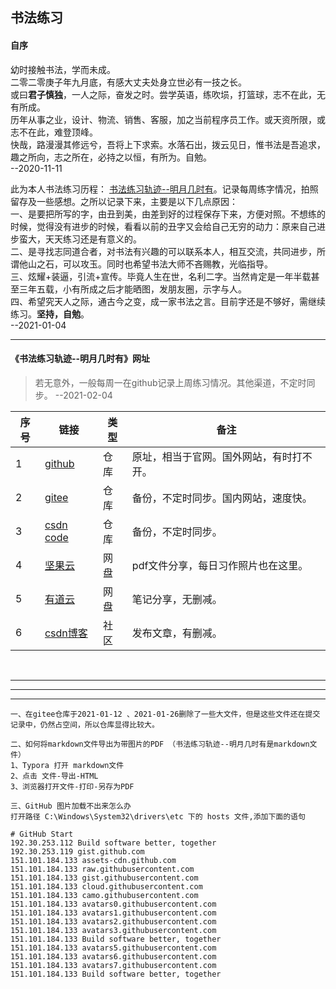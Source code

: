 ## 书法练习

#### 自序

幼时接触书法，学而未成。 <br/>
二零二零庚子年九月底，有感大丈夫处身立世必有一技之长。 <br/>
或曰**君子慎独**，一人之际，奋发之时。尝学英语，练吹埙，打篮球，志不在此，无有所成。 <br/>
历年从事之业，设计、物流、销售、客服，加之当前程序员工作。或天资所限，或志不在此，难登顶峰。 <br/>
快哉，路漫漫其修远兮，吾将上下求索。水落石出，拨云见日，惟书法是吾追求，趣之所向，志之所在，必持之以恒，有所为。自勉。   <br/>
--2020-11-11


此为本人书法练习历程： [书法练习轨迹--明月几时有]( https://github.com/scott180/calligraphy/blob/master/%E4%B9%A6%E6%B3%95%E7%BB%83%E4%B9%A0%E8%BD%A8%E8%BF%B9--%E6%98%8E%E6%9C%88%E5%87%A0%E6%97%B6%E6%9C%89.md )。记录每周练字情况，拍照留存及一些感想。之所以记录下来，主要是以下几点原因：  <br/>
一、是要把所写的字，由丑到美，由差到好的过程保存下来，方便对照。不想练的时候，觉得没有进步的时候，看看以前的丑字又会给自己无穷的动力：原来自己进步蛮大，天天练习还是有意义的。 <br/>
二、是寻找志同道合者，对书法有兴趣的可以联系本人，相互交流，共同进步，所谓他山之石，可以攻玉。同时也希望书法大师不吝赐教，光临指导。 <br/>
三、炫耀+装逼，引流+宣传。毕竟人生在世，名利二字。当然肯定是一年半载甚至三年五载，小有所成之后才能晒图，发朋友圈，示字与人。 <br/>
四、希望究天人之际，通古今之变，成一家书法之言。目前字还是不够好，需继续练习。**坚持，自勉**。   <br/>
--2021-01-04


---

#### 《书法练习轨迹--明月几时有》网址

> 若无意外，一般每周一在github记录上周练习情况。其他渠道，不定时同步。     --2021-02-04

| 序号  | 链接                                                			       | 类型 | 备注             			            |
| ---   | -------------------------------------------------------------        | ---- | -----------------------------------     |
|   1   | [github]( https://github.com/scott180/calligraphy ) 			       | 仓库 | 原址，相当于官网。国外网站，有时打不开。|
|   2   | [gitee]( https://gitee.com/xy180/calligraphy )      			       | 仓库 | 备份，不定时同步。国内网站，速度快。	|
|   3   | [csdn code]( https://codechina.csdn.net/xu180/calligraphy )          | 仓库 | 备份，不定时同步。                      |
|   4   | [坚果云]( https://www.jianguoyun.com/p/DSy3IHwQxP-NBhjv5tgD )        | 网盘 | pdf文件分享，每日习作照片也在这里。 |
|   5   | [有道云]( http://note.youdao.com/s/V7b1jHjB )                        | 网盘 | 笔记分享，无删减。              	|
|   6   | [csdn博客]( https://blog.csdn.net/xu180/article/details/113602103 )  | 社区 | 发布文章，有删减。                  |

<br/>

***
***
***


```
一、在gitee仓库于2021-01-12 、2021-01-26删除了一些大文件，但是这些文件还在提交记录中，仍然占空间，所以仓库显得比较大。
```
```
二、如何将markdown文件导出为带图片的PDF （书法练习轨迹--明月几时有是markdown文件）
1、Typora 打开 markdown文件
2、点击 文件-导出-HTML
3、浏览器打开文件-打印-另存为PDF
```

```
三、GitHub 图片加载不出来怎么办
打开路径 C:\Windows\System32\drivers\etc 下的 hosts 文件,添加下面的语句

# GitHub Start 
192.30.253.112 Build software better, together 
192.30.253.119 gist.github.com
151.101.184.133 assets-cdn.github.com
151.101.184.133 raw.githubusercontent.com
151.101.184.133 gist.githubusercontent.com
151.101.184.133 cloud.githubusercontent.com
151.101.184.133 camo.githubusercontent.com
151.101.184.133 avatars0.githubusercontent.com
151.101.184.133 avatars1.githubusercontent.com
151.101.184.133 avatars2.githubusercontent.com
151.101.184.133 avatars3.githubusercontent.com
151.101.184.133 Build software better, together
151.101.184.133 avatars5.githubusercontent.com
151.101.184.133 avatars6.githubusercontent.com
151.101.184.133 avatars7.githubusercontent.com
151.101.184.133 Build software better, together
```